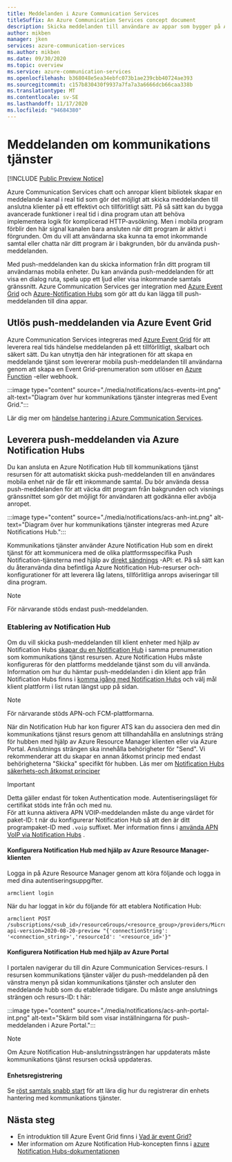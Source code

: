 ```yaml
---
title: Meddelanden i Azure Communication Services
titleSuffix: An Azure Communication Services concept document
description: Skicka meddelanden till användare av appar som bygger på Azure Communication Services.
author: mikben
manager: jken
services: azure-communication-services
ms.author: mikben
ms.date: 09/30/2020
ms.topic: overview
ms.service: azure-communication-services
ms.openlocfilehash: b368048e5ea34ebfc073b1ae239cbb40724ae393
ms.sourcegitcommit: c157b830430f9937a7fa7a3a6666dcb66caa338b
ms.translationtype: MT
ms.contentlocale: sv-SE
ms.lasthandoff: 11/17/2020
ms.locfileid: "94684380"
---
```

# <a name="communication-services-notifications"></a>Meddelanden om kommunikations tjänster

[!INCLUDE [Public Preview Notice](../includes/public-preview-include.md)]

Azure Communication Services chatt och anropar klient bibliotek skapar en meddelande kanal i real tid som gör det möjligt att skicka meddelanden till anslutna klienter på ett effektivt och tillförlitligt sätt. På så sätt kan du bygga avancerade funktioner i real tid i dina program utan att behöva implementera logik för komplicerad HTTP-avsökning. Men i mobila program förblir den här signal kanalen bara ansluten när ditt program är aktivt i förgrunden. Om du vill att användarna ska kunna ta emot inkommande samtal eller chatta när ditt program är i bakgrunden, bör du använda push-meddelanden.

Med push-meddelanden kan du skicka information från ditt program till användarnas mobila enheter. Du kan använda push-meddelanden för att visa en dialog ruta, spela upp ett ljud eller visa inkommande samtals gränssnitt. Azure Communication Services ger integration med [Azure Event Grid](https://docs.microsoft.com/azure/event-grid/overview) och [Azure-Notification Hubs](https://docs.microsoft.com/azure/notification-hubs/notification-hubs-push-notification-overview) som gör att du kan lägga till push-meddelanden till dina appar.

## <a name="trigger-push-notifications-via-azure-event-grid"></a>Utlös push-meddelanden via Azure Event Grid

Azure Communication Services integreras med [Azure Event Grid](https://azure.microsoft.com/services/event-grid/) för att leverera real tids händelse meddelanden på ett tillförlitligt, skalbart och säkert sätt. Du kan utnyttja den här integrationen för att skapa en meddelande tjänst som levererar mobila push-meddelanden till användarna genom att skapa en Event Grid-prenumeration som utlöser en [Azure Function](https://docs.microsoft.com/azure/azure-functions/functions-overview) -eller webhook.

:::image type="content" source="./media/notifications/acs-events-int.png" alt-text="Diagram över hur kommunikations tjänster integreras med Event Grid.":::

Lär dig mer om [händelse hantering i Azure Communication Services](./event-handling.md).

## <a name="deliver-push-notifications-via-azure-notification-hubs"></a>Leverera push-meddelanden via Azure Notification Hubs

Du kan ansluta en Azure Notification Hub till kommunikations tjänst resursen för att automatiskt skicka push-meddelanden till en användares mobila enhet när de får ett inkommande samtal. Du bör använda dessa push-meddelanden för att väcka ditt program från bakgrunden och visnings gränssnittet som gör det möjligt för användaren att godkänna eller avböja anropet. 

:::image type="content" source="./media/notifications/acs-anh-int.png" alt-text="Diagram över hur kommunikations tjänster integreras med Azure Notifications Hub.":::

Kommunikations tjänster använder Azure Notification Hub som en direkt tjänst för att kommunicera med de olika plattformsspecifika Push Notification-tjänsterna med hjälp av [direkt sändnings](https://docs.microsoft.com/rest/api/notificationhubs/direct-send) -API: et. På så sätt kan du återanvända dina befintliga Azure Notification Hub-resurser och-konfigurationer för att leverera låg latens, tillförlitliga anrops aviseringar till dina program.

> [!NOTE]
> För närvarande stöds endast push-meddelanden.

### <a name="notification-hub-provisioning"></a>Etablering av Notification Hub 

Om du vill skicka push-meddelanden till klient enheter med hjälp av Notification Hubs [skapar du en Notification Hub](https://docs.microsoft.com/azure/notification-hubs/create-notification-hub-portal) i samma prenumeration som kommunikations tjänst resursen. Azure Notification Hubs måste konfigureras för den plattforms meddelande tjänst som du vill använda. Information om hur du hämtar push-meddelanden i din klient app från Notification Hubs finns i [komma igång med Notification Hubs](https://docs.microsoft.com/azure/notification-hubs/notification-hubs-android-push-notification-google-fcm-get-started) och välj mål klient plattform i list rutan längst upp på sidan.

> [!NOTE]
> För närvarande stöds APN-och FCM-plattformarna.

När din Notification Hub har kon figurer ATS kan du associera den med din kommunikations tjänst resurs genom att tillhandahålla en anslutnings sträng för hubben med hjälp av Azure Resource Manager klienten eller via Azure Portal. Anslutnings strängen ska innehålla behörigheter för "Send". Vi rekommenderar att du skapar en annan åtkomst princip med endast behörigheterna "Skicka" specifikt för hubben. Läs mer om [Notification Hubs säkerhets-och åtkomst principer](https://docs.microsoft.com/azure/notification-hubs/notification-hubs-push-notification-security)

> [!IMPORTANT]
> Detta gäller endast för token Authentication mode. Autentiseringsläget för certifikat stöds inte från och med nu.  
För att kunna aktivera APN VOIP-meddelanden måste du ange värdet för paket-ID: t när du konfigurerar Notification Hub så att den är ditt programpaket-ID med `.voip` suffixet. Mer information finns i [använda APN VoIP via Notification Hubs](https://docs.microsoft.com/azure/notification-hubs/voip-apns) .

#### <a name="using-the-azure-resource-manager-client-to-configure-the-notification-hub"></a>Konfigurera Notification Hub med hjälp av Azure Resource Manager-klienten

Logga in på Azure Resource Manager genom att köra följande och logga in med dina autentiseringsuppgifter.

```console
armclient login
```

 När du har loggat in kör du följande för att etablera Notification Hub:

```console
armclient POST /subscriptions/<sub_id>/resourceGroups/<resource_group>/providers/Microsoft.Communication/CommunicationServices/<resource_id>/linkNotificationHub?api-version=2020-08-20-preview "{'connectionString': '<connection_string>','resourceId': '<resource_id>'}"
```

#### <a name="using-the-azure-portal-to-configure-the-notification-hub"></a>Konfigurera Notification Hub med hjälp av Azure Portal

I portalen navigerar du till din Azure Communication Services-resurs. I resursen kommunikations tjänster väljer du push-meddelanden på den vänstra menyn på sidan kommunikations tjänster och ansluter den meddelande hubb som du etablerade tidigare. Du måste ange anslutnings strängen och resurs-ID: t här:

:::image type="content" source="./media/notifications/acs-anh-portal-int.png" alt-text="Skärm bild som visar inställningarna för push-meddelanden i Azure Portal.":::

> [!NOTE]
> Om Azure Notification Hub-anslutningssträngen har uppdaterats måste kommunikations tjänst resursen också uppdateras.

#### <a name="device-registration"></a>Enhetsregistrering 

Se [röst samtals snabb start](../quickstarts/voice-video-calling/getting-started-with-calling.md) för att lära dig hur du registrerar din enhets hantering med kommunikations tjänster.

## <a name="next-steps"></a>Nästa steg

* En introduktion till Azure Event Grid finns i [Vad är event Grid?](https://docs.microsoft.com/azure/event-grid/overview)
* Mer information om Azure Notification Hub-koncepten finns i [azure Notification Hubs-dokumentationen](https://docs.microsoft.com/azure/notification-hubs/)
